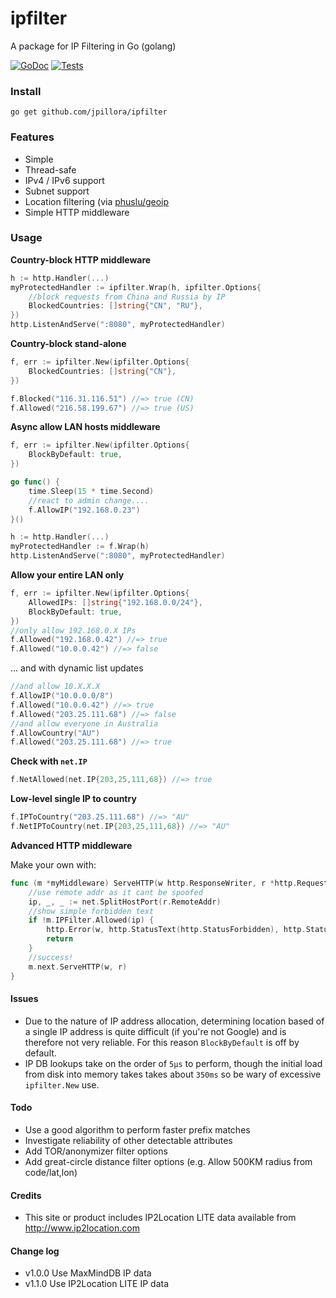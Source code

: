 # ipfilter

A package for IP Filtering in Go (golang)

[![GoDoc](https://godoc.org/github.com/jpillora/ipfilter?status.svg)](https://pkg.go.dev/github.com/jpillora/ipfilter?tab=doc)  [![Tests](https://github.com/jpillora/ipfilter/workflows/Tests/badge.svg)](https://github.com/jpillora/ipfilter/actions?workflow=Tests)

### Install

```
go get github.com/jpillora/ipfilter
```

### Features

* Simple
* Thread-safe
* IPv4 / IPv6 support
* Subnet support
* Location filtering (via [phuslu/geoip](https://github.com/phuslu/geoip)
* Simple HTTP middleware

### Usage

**Country-block HTTP middleware**

```go
h := http.Handler(...)
myProtectedHandler := ipfilter.Wrap(h, ipfilter.Options{
    //block requests from China and Russia by IP
    BlockedCountries: []string{"CN", "RU"},
})
http.ListenAndServe(":8080", myProtectedHandler)
```

**Country-block stand-alone**

```go
f, err := ipfilter.New(ipfilter.Options{
    BlockedCountries: []string{"CN"},
})

f.Blocked("116.31.116.51") //=> true (CN)
f.Allowed("216.58.199.67") //=> true (US)
```

**Async allow LAN hosts middleware**

```go
f, err := ipfilter.New(ipfilter.Options{
    BlockByDefault: true,
})

go func() {
	time.Sleep(15 * time.Second)
	//react to admin change....
	f.AllowIP("192.168.0.23")
}()

h := http.Handler(...)
myProtectedHandler := f.Wrap(h)
http.ListenAndServe(":8080", myProtectedHandler)
```

**Allow your entire LAN only**

```go
f, err := ipfilter.New(ipfilter.Options{
    AllowedIPs: []string{"192.168.0.0/24"},
    BlockByDefault: true,
})
//only allow 192.168.0.X IPs
f.Allowed("192.168.0.42") //=> true
f.Allowed("10.0.0.42") //=> false
```

... and with dynamic list updates

```go
//and allow 10.X.X.X
f.AllowIP("10.0.0.0/8")
f.Allowed("10.0.0.42") //=> true
f.Allowed("203.25.111.68") //=> false
//and allow everyone in Australia
f.AllowCountry("AU")
f.Allowed("203.25.111.68") //=> true
```

**Check with `net.IP`**

```go
f.NetAllowed(net.IP{203,25,111,68}) //=> true
```

**Low-level single IP to country**

```go
f.IPToCountry("203.25.111.68") //=> "AU"
f.NetIPToCountry(net.IP{203,25,111,68}) //=> "AU"
```

**Advanced HTTP middleware**

Make your own with:

```go
func (m *myMiddleware) ServeHTTP(w http.ResponseWriter, r *http.Request) {
	//use remote addr as it cant be spoofed
	ip, _, _ := net.SplitHostPort(r.RemoteAddr)
	//show simple forbidden text
	if !m.IPFilter.Allowed(ip) {
		http.Error(w, http.StatusText(http.StatusForbidden), http.StatusForbidden)
		return
	}
	//success!
	m.next.ServeHTTP(w, r)
}
```

#### Issues

* Due to the nature of IP address allocation, determining location based of a
  single IP address is quite difficult (if you're not Google) and is therefore
  not very reliable. For this reason `BlockByDefault` is off by default.
* IP DB lookups take on the order of `5µs` to perform, though the initial load from disk
  into memory takes takes about `350ms` so be wary of excessive `ipfilter.New` use.

#### Todo

* Use a good algorithm to perform faster prefix matches
* Investigate reliability of other detectable attributes
* Add TOR/anonymizer filter options
* Add great-circle distance filter options (e.g. Allow 500KM radius from code/lat,lon)

#### Credits

* This site or product includes IP2Location LITE data available from http://www.ip2location.com

#### Change log

* v1.0.0 Use MaxMindDB IP data
* v1.1.0 Use IP2Location LITE IP data
